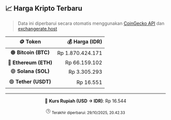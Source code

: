 

<!-- HARGA_KRIPTO -->
## 📈 Harga Kripto Terbaru

> Data ini diperbarui secara otomatis menggunakan [CoinGecko API](https://www.coingecko.com/) dan [exchangerate.host](https://exchangerate.host/)

<div align="center">

| 🪙 Token | 💰 Harga (IDR) |
|:------:|---------------:|
| 🟠 **Bitcoin (BTC)**   | Rp 1.870.424.171 |
| 🔵 **Ethereum (ETH)**  | Rp 66.159.102 |
| 🟣 **Solana (SOL)**    | Rp 3.305.293 |
| 🟢 **Tether (USDT)**   | Rp 16.551 |

---

💱 **Kurs Rupiah (USD → IDR)**: Rp 16.544

🕒 <sub>Terakhir diperbarui: 29/10/2025, 20.42.33</sub>

</div>
<!-- /HARGA_KRIPTO -->